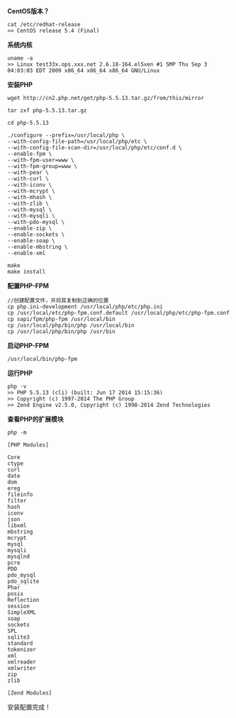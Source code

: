 **CentOS版本？**

    cat /etc/redhat-release
    >> CentOS release 5.4 (Final)

**系统内核**

    uname -a
    >> Linux test33x.ops.xxx.net 2.6.18-164.el5xen #1 SMP Thu Sep 3 04:03:03 EDT 2009 x86_64 x86_64 x86_64 GNU/Linux

**安装PHP**

    wget http://cn2.php.net/get/php-5.5.13.tar.gz/from/this/mirror
    
    tar zxf php-5.5.13.tar.gz
    
    cd php-5.5.13
    
    ./configure --prefix=/usr/local/php \
    --with-config-file-path=/usr/local/php/etc \
    --with-config-file-scan-dir=/usr/local/php/etc/conf.d \
    --enable-fpm \
    --with-fpm-user=www \
    --with-fpm-group=www \
    --with-pear \
    --with-curl \
    --with-iconv \
    --with-mcrypt \
    --with-mhash \
    --with-zlib \
    --with-mysql \
    --with-mysqli \
    --with-pdo-mysql \
    --enable-zip \
    --enable-sockets \
    --enable-soap \
    --enable-mbstring \
    --enable-xml

    make
    make install

**配置PHP-FPM**

    //创建配置文件，并将其复制到正确的位置
    cp php.ini-development /usr/local/php/etc/php.ini
    cp /usr/local/etc/php-fpm.conf.default /usr/local/php/etc/php-fpm.conf
    cp sapi/fpm/php-fpm /usr/local/bin
    cp /usr/local/php/bin/php /usr/local/bin
    cp /usr/local/php/bin/php /usr/bin
    
**启动PHP-FPM**

    /usr/local/bin/php-fpm

**运行PHP**

    php -v
    >> PHP 5.5.13 (cli) (built: Jun 17 2014 15:15:36) 
    >> Copyright (c) 1997-2014 The PHP Group
    >> Zend Engine v2.5.0, Copyright (c) 1998-2014 Zend Technologies

**查看PHP的扩展模块**

    php -m

    [PHP Modules]

    Core
    ctype
    curl
    date
    dom
    ereg
    fileinfo
    filter
    hash
    iconv
    json
    libxml
    mbstring
    mcrypt
    mysql
    mysqli
    mysqlnd
    pcre
    PDO
    pdo_mysql
    pdo_sqlite
    Phar
    posix
    Reflection
    session
    SimpleXML
    soap
    sockets
    SPL
    sqlite3
    standard
    tokenizer
    xml
    xmlreader
    xmlwriter
    zip
    zlib

    [Zend Modules]

安装配置完成！